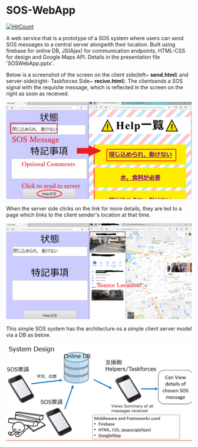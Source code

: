# SOS-WebApp
[![HitCount](http://hits.dwyl.com/parthnan/SOS-WebApp.svg)](http://hits.dwyl.com/parthnan/SOS-WebApp)

A web service that is a prototype of a SOS system where users can send SOS messages to a central server alongwith their location. Built using firebase for online DB, JS(Ajax) for communication endpoints, HTML-CSS for design and Google Maps API. Details in the presentation file 'SOSWebApp.pptx'.

Below is a screenshot of the screen on the client side(left~ **send.html**) and server-side(right- Taskforces Side~ **recive.html**). The clientsends a SOS signal with the requisite message, which is reflected in the screen on the right as soon as received.

![alt text](https://raw.githubusercontent.com/parthnan/SOS-WebApp/master/SOSdemo.png)

When the server side clicks on the link for more details, they are led to a page which links to the client sender's location at that time.

![alt text](https://raw.githubusercontent.com/parthnan/SOS-WebApp/master/SOSmap.png)

This simple SOS system has the architecture os a simple client server model via a DB as below.

![alt text](https://raw.githubusercontent.com/parthnan/SOS-WebApp/master/SOSsystem.png)
